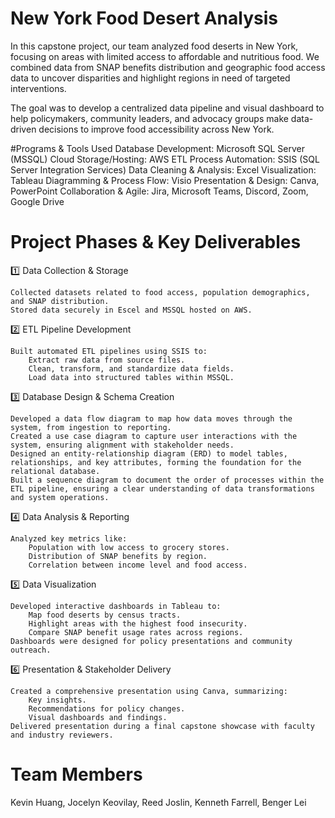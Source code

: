 # New York Food Desert Analysis
In this capstone project, our team analyzed food deserts in New York, focusing on areas with limited access to affordable and nutritious food. We combined data from SNAP benefits distribution and geographic food access data to uncover disparities and highlight regions in need of targeted interventions.

The goal was to develop a centralized data pipeline and visual dashboard to help policymakers, community leaders, and advocacy groups make data-driven decisions to improve food accessibility across New York.

#Programs & Tools Used
Database Development:	Microsoft SQL Server (MSSQL)
Cloud Storage/Hosting:	AWS
ETL Process Automation:	SSIS (SQL Server Integration Services)
Data Cleaning & Analysis:	Excel
Visualization:	Tableau
Diagramming & Process Flow:	Visio
Presentation & Design:	Canva, PowerPoint
Collaboration & Agile:	Jira, Microsoft Teams, Discord, Zoom, Google Drive

# Project Phases & Key Deliverables
1️⃣ Data Collection & Storage

    Collected datasets related to food access, population demographics, and SNAP distribution.
    Stored data securely in Escel and MSSQL hosted on AWS.

2️⃣ ETL Pipeline Development

    Built automated ETL pipelines using SSIS to:
        Extract raw data from source files.
        Clean, transform, and standardize data fields.
        Load data into structured tables within MSSQL.

3️⃣ Database Design & Schema Creation

    Developed a data flow diagram to map how data moves through the system, from ingestion to reporting.
    Created a use case diagram to capture user interactions with the system, ensuring alignment with stakeholder needs.
    Designed an entity-relationship diagram (ERD) to model tables, relationships, and key attributes, forming the foundation for the relational database.
    Built a sequence diagram to document the order of processes within the ETL pipeline, ensuring a clear understanding of data transformations and system operations.

4️⃣ Data Analysis & Reporting

    Analyzed key metrics like:
        Population with low access to grocery stores.
        Distribution of SNAP benefits by region.
        Correlation between income level and food access.

5️⃣ Data Visualization

    Developed interactive dashboards in Tableau to:
        Map food deserts by census tracts.
        Highlight areas with the highest food insecurity.
        Compare SNAP benefit usage rates across regions.
    Dashboards were designed for policy presentations and community outreach.

6️⃣ Presentation & Stakeholder Delivery

    Created a comprehensive presentation using Canva, summarizing:
        Key insights.
        Recommendations for policy changes.
        Visual dashboards and findings.
    Delivered presentation during a final capstone showcase with faculty and industry reviewers.

# Team Members
Kevin Huang, Jocelyn Keovilay, Reed Joslin, Kenneth Farrell, Benger Lei
